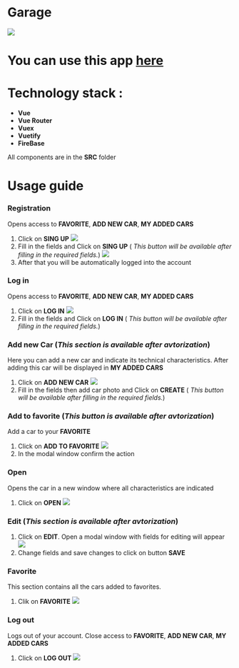 # Garage
![](https://i.ibb.co/xjvDn8X/prev1.gif)
# You can use this app [here](https://itc-ads-4bdc2.firebaseapp.com/)
# Technology stack :
* **Vue**
* **Vue Router**
* **Vuex**
* **Vuetify**
* **FireBase**

All components are in the **SRC** folder
# Usage guide
### Registration
Opens access to **FAVORITE**, **ADD NEW CAR**, **MY ADDED CARS**
1. Click on **SING UP**
![](https://i.ibb.co/DQySsnX/reg.jpg)
2. Fill in the fields and Click on **SING UP** ( *This button will be available after filling in the required fields.*)
![](https://i.ibb.co/zb374DR/reg1.jpg)
3. After that you will be automatically logged into the account
### Log in
Opens access to **FAVORITE**, **ADD NEW CAR**, **MY ADDED CARS**
1.  Click on **LOG IN**
![](https://i.ibb.co/M12YMq0/log-in.jpg)
2. Fill in the fields and Click on **LOG IN** ( *This button will be available after filling in the required fields.*)

### Add new Car (_This section is available after avtorization_)
Here you can add a new car and indicate its technical characteristics. After adding this car will be displayed in **MY ADDED CARS**
1. Click on **ADD NEW CAR**
![](https://i.ibb.co/fkNWW3m/add.jpg)
2. Fill in the fields then add car photo and Click on **CREATE** ( *This button will be available after filling in the required fields.*)
### Add to favorite (_This button is available after avtorization_)
Add a car to your **FAVORITE**
1. Click on **ADD TO FAVORITE**
![](https://i.ibb.co/g4prt5c/addtofav.jpg)
2. In the modal window confirm the action
### Open
Opens the car in a new window where all characteristics are indicated
1. Click on **OPEN** 
![](https://i.ibb.co/g4prt5c/addtofav.jpg)
### Edit (_This section is available after avtorization_)
1. Click on **EDIT**. Open a modal window with fields for editing will appear
![](https://i.ibb.co/xFtzWmr/edit.jpg)
2. Change fields and save changes to click on button **SAVE**
### Favorite
This section contains all the cars added to favorites.
1. Clik on **FAVORITE**
![](https://i.ibb.co/f8tgYYv/fav.jpg)
### Log out 
Logs out of your account. Close access to **FAVORITE**, **ADD NEW CAR**, **MY ADDED CARS**
1. Click on **LOG OUT**
![](https://i.ibb.co/CwN31nv/logout.jpg)